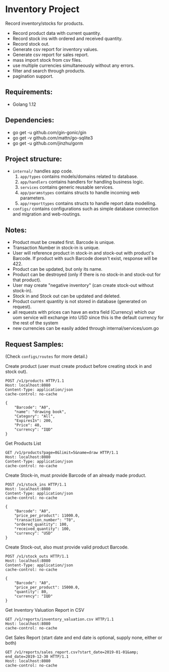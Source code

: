# Inventory Project

Record inventory/stocks for products.

- Record product data with current quantity.
- Record stock ins with ordered and received quantity.
- Record stock out.
- Generate csv report for inventory values.
- Generate csv report for sales report.
- mass import stock from csv files.
- use multiple currencies simultaneously without any errors.
- filter and search through products.
- pagination support.

## Requirements:

- Golang 1.12

## Dependencies:

- go get -u github.com/gin-gonic/gin
- go get -v github.com/mattn/go-sqlite3
- go get -u github.com/jinzhu/gorm

## Project structure:

- `internal/` handles app code.
  1. `app/types` contains models/domains related to database.
  2. `app/handlers` contains handlers for handling business logic.
  3. `services` contains generic reusable services.
  4. `app/paramstypes` contains structs to handle incoming web parameters.
  5. `app/reporttypes` contains structs to handle report data modelling.
- `configs/` contains configurations such as simple database connection and migration and web-routings.

## Notes:

- Product must be created first. Barcode is unique.
- Transaction Number in stock-in is unique.
- User will reference product in stock-in and stock-out with product's Barcode. If product with such Barcode doesn't exist, response will be 422.
- Product can be updated, but only its name.
- Product can be destroyed (only if there is no stock-in and stock-out for that product).
- User may create "negative inventory" (can create stock-out without stock-in).
- Stock in and Stock out can be updated and deleted.
- Product current quantity is not stored in database (generated on request).
- all requests with prices can have an extra field (Currency) which our uom service will exchange into USD since this is the default currency for the rest of the system
- new currencies can be easily added through internal/services/uom.go

## Request Samples:

(Check `configs/routes` for more detail.)

Create product (user must create product before creating stock in and stock out).

```
POST /v1/products HTTP/1.1
Host: localhost:8080
Content-Type: application/json
cache-control: no-cache

{
	"Barcode": "A0",
	"name": "drawing book",
	"Category": "All",
	"ExpiresIn": 200,
	"Price": 40,
	"currency": "IQD"
}
```

Get Products List

```
GET /v1/products?page=0&limit=5&name=draw HTTP/1.1
Host: localhost:8080
Content-Type: application/json
cache-control: no-cache
```

Create Stock-in, must provide Barcode of an already made product.

```
POST /v1/stock_ins HTTP/1.1
Host: localhost:8080
Content-Type: application/json
cache-control: no-cache

{
	"Barcode": "A0",
	"price_per_product": 11000.0,
	"transaction_number": "T0",
	"ordered_quantity": 100,
	"received_quantity": 100,
	"currency": "USD"
}
```

Create Stock-out, also must provide valid product Barcode.

```
POST /v1/stock_outs HTTP/1.1
Host: localhost:8080
Content-Type: application/json
cache-control: no-cache

{
	"Barcode": "A0",
	"price_per_product": 15000.0,
	"quantity": 80,
	"currency": "IQD"
}
```

Get Inventory Valuation Report in CSV

```
GET /v1/reports/inventory_valuation.csv HTTP/1.1
Host: localhost:8080
cache-control: no-cache
```

Get Sales Report (start date and end date is optional, supply none, either or both)

```
GET /v1/reports/sales_report.csv?start_date=2019-01-01&amp; end_date=2019-12-30 HTTP/1.1
Host: localhost:8080
cache-control: no-cache

```
